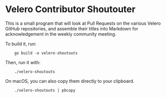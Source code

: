 # Velero Contributor Shoutouter

This is a small program that will look at Pull Requests on the various Velero GitHub repositories, and assemble their titles into Markdown for acknowledgement in the weekly community meeting.

To build it, run:

```shell
    go build -o velero-shoutouts
```

Then, run it with:

```shell
    ./velero-shoutouts
```

On macOS, you can also copy them directly to your clipboard.

```shell
    ./velero-shoutouts | pbcopy
```
